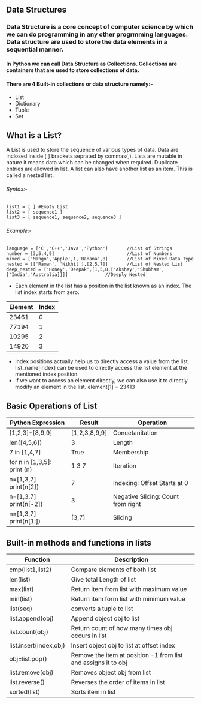 ## Data Structures

### Data Structure is a core concept of computer science by which we can do programming in any other progrmming languages. Data structure are used to store the data elements in a sequential manner.

#### In Python we can call Data Structure as Collections. Collections are containers that are used to store collections of data.
#### There are 4 Built-in collections or data structure namely:-
- List
- Dictionary
- Tuple
- Set

## What is a List?

A List is used to store the sequence of various types of data. Data are inclosed inside [ ] brackets seprated by commas(,). Lists are mutable in nature it means data which can be changed when required. Duplicate entries are allowed in list.  A list can also have another list as an item. This is called a nested list.

###### Syntax:-
    list1 = [ ] #Empty List
    list2 = [ sequence1 ]
    list3 = [ sequence1, sequence2, sequence3 ]
    
###### Example:-
    language = ['C','C++','Java','Python']       //List of Strings
    number = [3,5,4,9]                           //List of Numbers
    mixed = ['Mango','Apple',1,'Banana',8]       //List of Mixed Data Type 
    nested = [['Raman', 'Nikhil'],[2,5,7]]       //List of Nested List
    deep_nested = ['Honey','Deepak',[1,5,8,['Akshay','Shubham',['India','Australia]]]]              //Deeply Nested
    
- Each element in the list has a position in the list known as an index. The list index starts from zero.

| Element |Index|
|-------- |-----|
|  23461  |  0  |
|  77194  |  1  |
|  10295  |  2  |
|  14920  |  3  |

- Index positions actually help us to directly access a value from the list. list_name[index] can be used to directly access the list element at the mentioned index position.
- If we want to access an element directly, we can also use it to directly modify an element in the list.  element[1] = 23413

## Basic Operations of List

|  Python Expression  |    Result    |  Operation  |
|---------------------|--------------|-------------|
|   [1,2,3]+[8,9,9]   |[1,2,3,8,9,9] | Concetanitation|
|   len([4,5,6])      | 3            | Length |  
|   7 in [1,4,7]      | True         |Membership|
| for n in [1,3,5]: print (n) | 1 3 7 |Iteration|
|n=[1,3,7] print(n[2]) |7|Indexing: Offset Starts at 0|  
|n=[1,3,7] print(n[-2])|3|Negative Slicing: Count from right|
|n=[1,3,7] print(n[1:])|[3,7]|Slicing|

## Built-in methods and functions in lists

|   Function   |                Description                      |
|--------------|-------------------------------------------------|
|cmp(list1,list2)| Compare elements of both list|
|len(list)|Give total Length of list|
|max(list)|Return item from list with maximum value|
|min(list)|Return item form list with minimum value|
|list(seq)|converts a tuple to list|
|list.append(obj)|Append object obj to list|
|list.count(obj)|Return count of how many times obj occurs in list|
|list.insert(index,obj)|Insert object obj to list at offset index|
|obj=list.pop()|Remove the item at position -1 from list  and assigns it to obj|
|list.remove(obj)|Removes object obj from list|
|list.reverse()|Reverses  the order of items in list|
|sorted(list)|Sorts item in list|






